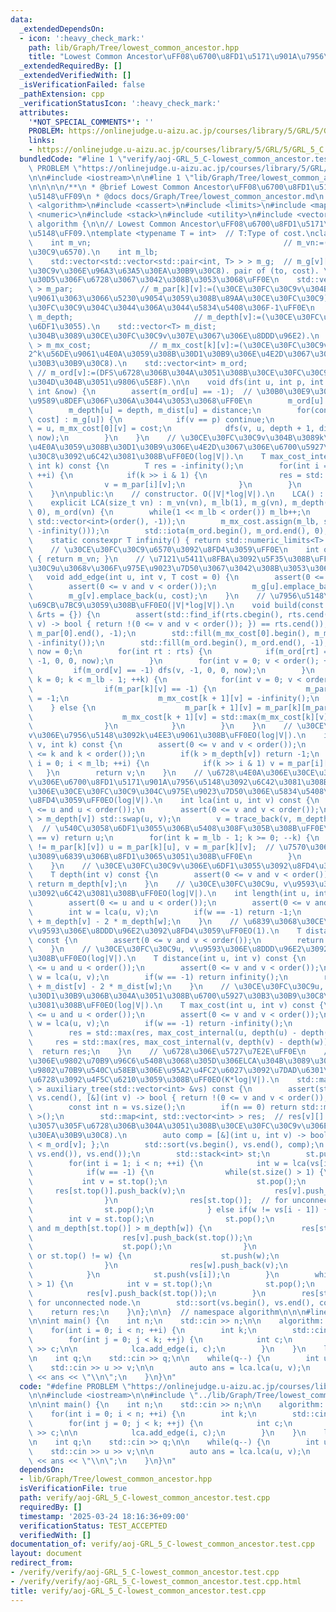 ```yaml
---
data:
  _extendedDependsOn:
  - icon: ':heavy_check_mark:'
    path: lib/Graph/Tree/lowest_common_ancestor.hpp
    title: "Lowest Common Ancestor\uFF08\u6700\u8FD1\u5171\u901A\u7956\u5148\uFF09"
  _extendedRequiredBy: []
  _extendedVerifiedWith: []
  _isVerificationFailed: false
  _pathExtension: cpp
  _verificationStatusIcon: ':heavy_check_mark:'
  attributes:
    '*NOT_SPECIAL_COMMENTS*': ''
    PROBLEM: https://onlinejudge.u-aizu.ac.jp/courses/library/5/GRL/5/GRL_5_C
    links:
    - https://onlinejudge.u-aizu.ac.jp/courses/library/5/GRL/5/GRL_5_C
  bundledCode: "#line 1 \"verify/aoj-GRL_5_C-lowest_common_ancestor.test.cpp\"\n#define\
    \ PROBLEM \"https://onlinejudge.u-aizu.ac.jp/courses/library/5/GRL/5/GRL_5_C\"\
    \n\n#include <iostream>\n\n#line 1 \"lib/Graph/Tree/lowest_common_ancestor.hpp\"\
    \n\n\n\n/**\n * @brief Lowest Common Ancestor\uFF08\u6700\u8FD1\u5171\u901A\u7956\
    \u5148\uFF09\n * @docs docs/Graph/Tree/lowest_common_ancestor.md\n */\n\n#include\
    \ <algorithm>\n#include <cassert>\n#include <limits>\n#include <map>\n#include\
    \ <numeric>\n#include <stack>\n#include <utility>\n#include <vector>\n\nnamespace\
    \ algorithm {\n\n// Lowest Common Ancestor\uFF08\u6700\u8FD1\u5171\u901A\u7956\
    \u5148\uFF09.\ntemplate <typename T = int>  // T:Type of cost.\nclass LCA {\n\
    \    int m_vn;                                           // m_vn:=(\u30CE\u30FC\
    \u30C9\u6570).\n    int m_lb;                                           // m_lb:=ceiling(log2(vn)).\n\
    \    std::vector<std::vector<std::pair<int, T> > > m_g;  // m_g[v][]:=(\u30CE\u30FC\
    \u30C9v\u306E\u96A3\u63A5\u30EA\u30B9\u30C8). pair of (to, cost). \u30B0\u30E9\
    \u30D5\u306F\u6728\u3067\u3042\u308B\u3053\u3068\uFF0E\n    std::vector<std::vector<int>\
    \ > m_par;               // m_par[k][v]:=(\u30CE\u30FC\u30C9v\u304B\u30892^k\u56DE\
    \u9061\u3063\u3066\u5230\u9054\u3059\u308B\u89AA\u30CE\u30FC\u30C9). \u89AA\u30CE\
    \u30FC\u30C9\u304C\u3044\u306A\u3044\u5834\u5408\u306F-1\uFF0E\n    std::vector<int>\
    \ m_depth;                           // m_depth[v]:=(\u30CE\u30FC\u30C9v\u306E\
    \u6DF1\u3055).\n    std::vector<T> m_dist;                              // m_dist[v]:=(\u6839\
    \u304B\u3089\u30CE\u30FC\u30C9v\u307E\u3067\u306E\u8DDD\u96E2).\n    std::vector<std::vector<T>\
    \ > m_mx_cost;             // m_mx_cost[k][v]:=(\u30CE\u30FC\u30C9v\u304B\u3089\
    2^k\u56DE\u9061\u4E0A\u3059\u308B\u30D1\u30B9\u306E\u4E2D\u3067\u306E\u6700\u5927\
    \u30B3\u30B9\u30C8).\n    std::vector<int> m_ord;                            \
    \ // m_ord[v]:=(DFS\u6728\u306B\u304A\u3051\u308B\u30CE\u30FC\u30C9v\u306E\u884C\
    \u304D\u304B\u3051\u9806\u5E8F).\n\n    void dfs(int u, int p, int depth, T distance,\
    \ int &now) {\n        assert(m_ord[u] == -1);  // \u30B0\u30E9\u30D5\u4E0A\u306B\
    \u9589\u8DEF\u306F\u306A\u3044\u3053\u3068\uFF0E\n        m_ord[u] = now++;\n\
    \        m_depth[u] = depth, m_dist[u] = distance;\n        for(const auto &[v,\
    \ cost] : m_g[u]) {\n            if(v == p) continue;\n            m_par[0][v]\
    \ = u, m_mx_cost[0][v] = cost;\n            dfs(v, u, depth + 1, distance + cost,\
    \ now);\n        }\n    }\n    // \u30CE\u30FC\u30C9v\u304B\u3089k\u56DE\u9061\
    \u4E0A\u3059\u308B\u30D1\u30B9\u306E\u4E2D\u3067\u306E\u6700\u5927\u30B3\u30B9\
    \u30C8\u3092\u6C42\u3081\u308B\uFF0EO(log|V|).\n    T max_cost_internal(int v,\
    \ int k) const {\n        T res = -infinity();\n        for(int i = 0; i < m_lb;\
    \ ++i) {\n            if(k >> i & 1) {\n                res = std::max(res, m_mx_cost[i][v]);\n\
    \                v = m_par[i][v];\n            }\n        }\n        return res;\n\
    \    }\n\npublic:\n    // constructor. O(|V|*log|V|).\n    LCA() : LCA(0) {}\n\
    \    explicit LCA(size_t vn) : m_vn(vn), m_lb(1), m_g(vn), m_depth(vn, 0), m_dist(vn,\
    \ 0), m_ord(vn) {\n        while(1 << m_lb < order()) m_lb++;\n        m_par.assign(m_lb,\
    \ std::vector<int>(order(), -1));\n        m_mx_cost.assign(m_lb, std::vector<T>(order(),\
    \ -infinity()));\n        std::iota(m_ord.begin(), m_ord.end(), 0);\n    }\n\n\
    \    static constexpr T infinity() { return std::numeric_limits<T>::max(); }\n\
    \    // \u30CE\u30FC\u30C9\u6570\u3092\u8FD4\u3059\uFF0E\n    int order() const\
    \ { return m_vn; }\n    // \u7121\u5411\u8FBA\u3092\u5F35\u308B\uFF0E\u30CE\u30FC\
    \u30C9u\u3068v\u306F\u975E\u9023\u7D50\u3067\u3042\u308B\u3053\u3068\uFF0E\n \
    \   void add_edge(int u, int v, T cost = 0) {\n        assert(0 <= u and u < order());\n\
    \        assert(0 <= v and v < order());\n        m_g[u].emplace_back(v, cost);\n\
    \        m_g[v].emplace_back(u, cost);\n    }\n    // \u7956\u5148\u6728\u3092\
    \u69CB\u7BC9\u3059\u308B\uFF0EO(|V|*log|V|).\n    void build(const std::vector<int>\
    \ &rts = {}) {\n        assert(std::find_if(rts.cbegin(), rts.cend(), [&](int\
    \ v) -> bool { return !(0 <= v and v < order()); }) == rts.cend());\n        std::fill(m_par[0].begin(),\
    \ m_par[0].end(), -1);\n        std::fill(m_mx_cost[0].begin(), m_mx_cost[0].end(),\
    \ -infinity());\n        std::fill(m_ord.begin(), m_ord.end(), -1);\n        int\
    \ now = 0;\n        for(int rt : rts) {\n            if(m_ord[rt] == -1) dfs(rt,\
    \ -1, 0, 0, now);\n        }\n        for(int v = 0; v < order(); ++v) {\n   \
    \         if(m_ord[v] == -1) dfs(v, -1, 0, 0, now);\n        }\n        for(int\
    \ k = 0; k < m_lb - 1; ++k) {\n            for(int v = 0; v < order(); ++v) {\n\
    \                if(m_par[k][v] == -1) {\n                    m_par[k + 1][v]\
    \ = -1;\n                    m_mx_cost[k + 1][v] = -infinity();\n            \
    \    } else {\n                    m_par[k + 1][v] = m_par[k][m_par[k][v]];\n\
    \                    m_mx_cost[k + 1][v] = std::max(m_mx_cost[k][v], m_mx_cost[k][m_par[k][v]]);\n\
    \                }\n            }\n        }\n    }\n    // \u30CE\u30FC\u30C9\
    v\u306E\u7956\u5148\u3092k\u4EE3\u9061\u308B\uFF0EO(log|V|).\n    int trace_back(int\
    \ v, int k) const {\n        assert(0 <= v and v < order());\n        assert(0\
    \ <= k and k < order());\n        if(k > m_depth[v]) return -1;\n        for(int\
    \ i = 0; i < m_lb; ++i) {\n            if(k >> i & 1) v = m_par[i][v];\n     \
    \   }\n        return v;\n    }\n    // \u6728\u4E0A\u306E\u30CE\u30FC\u30C9u\u3068\
    v\u306E\u6700\u8FD1\u5171\u901A\u7956\u5148\u3092\u6C42\u3081\u308B\uFF0E2\u3064\
    \u306E\u30CE\u30FC\u30C9\u304C\u975E\u9023\u7D50\u306E\u5834\u5408\uFF0C-1\u3092\
    \u8FD4\u3059\uFF0EO(log|V|).\n    int lca(int u, int v) const {\n        assert(0\
    \ <= u and u < order());\n        assert(0 <= v and v < order());\n        if(m_depth[u]\
    \ > m_depth[v]) std::swap(u, v);\n        v = trace_back(v, m_depth[v] - m_depth[u]);\
    \  // \u540C\u3058\u6DF1\u3055\u306B\u5408\u308F\u305B\u308B\uFF0E\n        if(u\
    \ == v) return u;\n        for(int k = m_lb - 1; k >= 0; --k) {\n            if(m_par[k][u]\
    \ != m_par[k][v]) u = m_par[k][u], v = m_par[k][v];  // \u7570\u306A\u3063\u305F\
    \u3089\u6839\u306B\u8FD1\u3065\u3051\u308B\uFF0E\n        }\n        return m_par[0][u];\n\
    \    }\n    // \u30CE\u30FC\u30C9v\u306E\u6DF1\u3055\u3092\u8FD4\u3059\uFF0EO(1).\n\
    \    T depth(int v) const {\n        assert(0 <= v and v < order());\n       \
    \ return m_depth[v];\n    }\n    // \u30CE\u30FC\u30C9u, v\u9593\u306E\u9577\u3055\
    \u3092\u6C42\u3081\u308B\uFF0EO(log|V|).\n    int length(int u, int v) const {\n\
    \        assert(0 <= u and u < order());\n        assert(0 <= v and v < order());\n\
    \        int w = lca(u, v);\n        if(w == -1) return -1;\n        return m_depth[u]\
    \ + m_depth[v] - 2 * m_depth[w];\n    }\n    // \u6839\u3068\u30CE\u30FC\u30C9\
    v\u9593\u306E\u8DDD\u96E2\u3092\u8FD4\u3059\uFF0EO(1).\n    T distance(int v)\
    \ const {\n        assert(0 <= v and v < order());\n        return m_dist[v];\n\
    \    }\n    // \u30CE\u30FC\u30C9u, v\u9593\u306E\u8DDD\u96E2\u3092\u6C42\u3081\
    \u308B\uFF0EO(log|V|).\n    T distance(int u, int v) const {\n        assert(0\
    \ <= u and u < order());\n        assert(0 <= v and v < order());\n        int\
    \ w = lca(u, v);\n        if(w == -1) return infinity();\n        return m_dist[u]\
    \ + m_dist[v] - 2 * m_dist[w];\n    }\n    // \u30CE\u30FC\u30C9u, v\u9593\u306E\
    \u30D1\u30B9\u306B\u304A\u3051\u308B\u6700\u5927\u30B3\u30B9\u30C8\u3092\u6C42\
    \u3081\u308B\uFF0EO(log|V|).\n    T max_cost(int u, int v) const {\n        assert(0\
    \ <= u and u < order());\n        assert(0 <= v and v < order());\n        int\
    \ w = lca(u, v);\n        if(w == -1) return -infinity();\n        T res = -infinity();\n\
    \        res = std::max(res, max_cost_internal(u, depth(u) - depth(w)));\n   \
    \     res = std::max(res, max_cost_internal(v, depth(v) - depth(w)));\n      \
    \  return res;\n    }\n    // \u6728\u306E\u5727\u7E2E\uFF0E\n    // \u4EFB\u610F\
    \u306E\u9802\u70B9\u96C6\u5408\u3068\u305D\u306ELCA\u304B\u3089\u306A\u308B\uFF0C\
    \u9802\u70B9\u540C\u58EB\u306E\u95A2\u4FC2\u6027\u3092\u7DAD\u6301\u3057\u305F\
    \u6728\u3092\u4F5C\u6210\u3059\u308B\uFF0EO(K*log|V|).\n    std::map<int, std::vector<int>\
    \ > auxiliary_tree(std::vector<int> &vs) const {\n        assert(std::find_if(vs.cbegin(),\
    \ vs.cend(), [&](int v) -> bool { return !(0 <= v and v < order()); }) == vs.cend());\n\
    \        const int n = vs.size();\n        if(n == 0) return std::map<int, std::vector<int>\
    \ >();\n        std::map<int, std::vector<int> > res;  // res[v][]:=(\u5727\u7E2E\
    \u3057\u305F\u6728\u306B\u304A\u3051\u308B\u30CE\u30FC\u30C9v\u306E\u96A3\u63A5\
    \u30EA\u30B9\u30C8).\n        auto comp = [&](int u, int v) -> bool { return m_ord[u]\
    \ < m_ord[v]; };\n        std::sort(vs.begin(), vs.end(), comp);\n        vs.erase(std::unique(vs.begin(),\
    \ vs.end()), vs.end());\n        std::stack<int> st;\n        st.push(vs[0]);\n\
    \        for(int i = 1; i < n; ++i) {\n            int w = lca(vs[i - 1], vs[i]);\n\
    \            if(w == -1) {\n                while(st.size() > 1) {\n         \
    \           int v = st.top();\n                    st.pop();\n               \
    \     res[st.top()].push_back(v);\n                    res[v].push_back(st.top());\n\
    \                }\n                res[st.top()];  // for unconnected node.\n\
    \                st.pop();\n            } else if(w != vs[i - 1]) {\n        \
    \        int v = st.top();\n                st.pop();\n                while(!st.empty()\
    \ and m_depth[st.top()] > m_depth[w]) {\n                    res[st.top()].push_back(v);\n\
    \                    res[v].push_back(st.top());\n                    v = st.top();\n\
    \                    st.pop();\n                }\n                if(st.empty()\
    \ or st.top() != w) {\n                    st.push(w);\n                    vs.push_back(w);\n\
    \                }\n                res[w].push_back(v);\n                res[v].push_back(w);\n\
    \            }\n            st.push(vs[i]);\n        }\n        while(st.size()\
    \ > 1) {\n            int v = st.top();\n            st.pop();\n            res[st.top()].push_back(v);\n\
    \            res[v].push_back(st.top());\n        }\n        res[st.top()];  //\
    \ for unconnected node.\n        std::sort(vs.begin(), vs.end(), comp);\n    \
    \    return res;\n    }\n};\n\n}  // namespace algorithm\n\n\n#line 6 \"verify/aoj-GRL_5_C-lowest_common_ancestor.test.cpp\"\
    \n\nint main() {\n    int n;\n    std::cin >> n;\n\n    algorithm::LCA lca(n);\n\
    \    for(int i = 0; i < n; ++i) {\n        int k;\n        std::cin >> k;\n\n\
    \        for(int j = 0; j < k; ++j) {\n            int c;\n            std::cin\
    \ >> c;\n\n            lca.add_edge(i, c);\n        }\n    }\n    lca.build();\n\
    \n    int q;\n    std::cin >> q;\n\n    while(q--) {\n        int u, v;\n    \
    \    std::cin >> u >> v;\n\n        auto ans = lca.lca(u, v);\n        std::cout\
    \ << ans << \"\\n\";\n    }\n}\n"
  code: "#define PROBLEM \"https://onlinejudge.u-aizu.ac.jp/courses/library/5/GRL/5/GRL_5_C\"\
    \n\n#include <iostream>\n\n#include \"../lib/Graph/Tree/lowest_common_ancestor.hpp\"\
    \n\nint main() {\n    int n;\n    std::cin >> n;\n\n    algorithm::LCA lca(n);\n\
    \    for(int i = 0; i < n; ++i) {\n        int k;\n        std::cin >> k;\n\n\
    \        for(int j = 0; j < k; ++j) {\n            int c;\n            std::cin\
    \ >> c;\n\n            lca.add_edge(i, c);\n        }\n    }\n    lca.build();\n\
    \n    int q;\n    std::cin >> q;\n\n    while(q--) {\n        int u, v;\n    \
    \    std::cin >> u >> v;\n\n        auto ans = lca.lca(u, v);\n        std::cout\
    \ << ans << \"\\n\";\n    }\n}\n"
  dependsOn:
  - lib/Graph/Tree/lowest_common_ancestor.hpp
  isVerificationFile: true
  path: verify/aoj-GRL_5_C-lowest_common_ancestor.test.cpp
  requiredBy: []
  timestamp: '2025-03-24 18:16:36+09:00'
  verificationStatus: TEST_ACCEPTED
  verifiedWith: []
documentation_of: verify/aoj-GRL_5_C-lowest_common_ancestor.test.cpp
layout: document
redirect_from:
- /verify/verify/aoj-GRL_5_C-lowest_common_ancestor.test.cpp
- /verify/verify/aoj-GRL_5_C-lowest_common_ancestor.test.cpp.html
title: verify/aoj-GRL_5_C-lowest_common_ancestor.test.cpp
---
```

